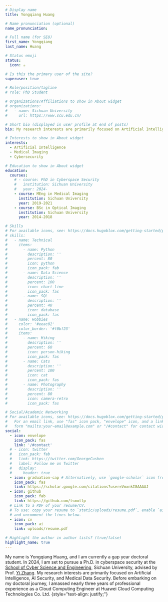 ```yaml
---
# Display name
title: Yongqiang Huang

# Name pronunciation (optional)
name_pronunciation:

# Full name (for SEO)
first_name: Yongqiang
last_name: Huang

# Status emoji
status:
  icon: ☕️

# Is this the primary user of the site?
superuser: true

# Role/position/tagline
# role: PhD Student

# Organizations/Affiliations to show in About widget
# organizations:
#   - name: Sichuan University
#     url: https://www.scu.edu.cn/

# Short bio (displayed in user profile at end of posts)
bio: My research interests are primarily focused on Artificial Intelligence, AI Security, and Medical Data Security.

# Interests to show in About widget
interests:
  - Artificial Intelligence
  - Medical Imaging
  - Cybersecurity

# Education to show in About widget
education:
  courses:
    # - course: PhD in Cyberspace Security
    #   institution: Sichuan University
    #   year: 2024-
    - course: MEng in Medical Imaging
      institution: Sichuan University
      year: 2019-2021
    - course: BSc in Optical Imaging
      institution: Sichuan University
      year: 2014-2018

# Skills
# For available icons, see: https://docs.hugoblox.com/getting-started/page-builder/#icons
# skills:
#   - name: Technical
#     items:
#       - name: Python
#         description: ''
#         percent: 80
#         icon: python
#         icon_pack: fab
#       - name: Data Science
#         description: ''
#         percent: 100
#         icon: chart-line
#         icon_pack: fas
#       - name: SQL
#         description: ''
#         percent: 40
#         icon: database
#         icon_pack: fas
#   - name: Hobbies
#     color: '#eeac02'
#     color_border: '#f0bf23'
#     items:
#       - name: Hiking
#         description: ''
#         percent: 60
#         icon: person-hiking
#         icon_pack: fas
#       - name: Cats
#         description: ''
#         percent: 100
#         icon: cat
#         icon_pack: fas
#       - name: Photography
#         description: ''
#         percent: 80
#         icon: camera-retro
#         icon_pack: fas

# Social/Academic Networking
# For available icons, see: https://docs.hugoblox.com/getting-started/page-builder/#icons
#   For an email link, use "fas" icon pack, "envelope" icon, and a link in the
#   form "mailto:your-email@example.com" or "/#contact" for contact widget.
social:
  - icon: envelope
    icon_pack: fas
    link: '/#contact'
  # - icon: twitter
  #   icon_pack: fab
  #   link: https://twitter.com/GeorgeCushen
  #   label: Follow me on Twitter
  #   display:
  #     header: true
  - icon: graduation-cap # Alternatively, use `google-scholar` icon from `ai` icon pack
    icon_pack: fas
    link: https://scholar.google.com/citations?user=VmxnkI8AAAAJ
  - icon: github
    icon_pack: fab
    link: https://github.com/tsmotlp
  # Link to a PDF of your resume/CV.
  # To use: copy your resume to `static/uploads/resume.pdf`, enable `ai` icons in `params.yaml`,
  # and uncomment the lines below.
  - icon: cv
    icon_pack: ai
    link: uploads/resume.pdf

# Highlight the author in author lists? (true/false)
highlight_name: true
---
```


My name is Yongqiang Huang, and I am currently a gap year doctoral student. In 2024, I am set to pursue a Ph.D. in cyberspace security at the [School of Cyber Science and Engineering](https://ccs.scu.edu.cn/), Sichuan University, advised by Prof. [Yi Zhang](http://deepimaging.group/). My research interests are primarily focused on Artificial Intelligence, AI Security, and Medical Data Security. Before embarking on my doctoral journey, I amassed nearly three years of professional experience as a Cloud Computing Engineer at Huawei Cloud Computing Technologies Co. Ltd. 
{style="text-align: justify;"}